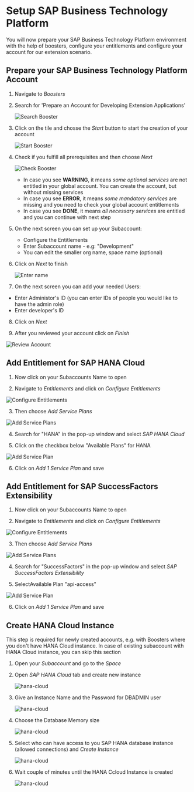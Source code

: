 # Setup SAP Business Technology Platform

You will now prepare your SAP Business Technology Platform environment with the help of boosters, configure your entitlements and configure your account for our extension scenario.

## Prepare your SAP Business Technology Platform Account

1. Navigate to *Boosters* 
2. Search for 'Prepare an Account for Developing Extension Applications'


   ![Search Booster](./images/booster1.png)

3. Click on the tile and chosse the *Start* button to start the creation of your account

   ![Start Booster](./images/booster2.png)


4. Check if you fulfill all prerequisites and then choose *Next*

   ![Check Booster](./images/booster3.png)

   - In case you see **WARNING**, it means _some optional services_ are not entitled in your global account. You can create the account, but without missing services
   - In case you see **ERROR**, it means _some mandatory services_ are missing and you need to check your global account entitlements 
   - In case you see **DONE**, it means _all necessary services_ are entitled and you can continue with next step


5. On the next screen you can set up your Subaccount: 
    - Configure the Entitlements
    - Enter Subaccount name - e.g: "Development"
    - You can edit the smaller org name, space name (optional)
6. Click on *Next* to finish

   ![Enter name](./images/booster4.png)

7. On the next screen you can add your needed Users:
 - Enter Administor's ID (you can enter IDs of people you would like to have the admin role)
 - Enter developer's ID
8. Click on *Next*

 9. After you reviewed your account click on *Finish* 

![Review Account](./images/booster6.png)

## Add Entitlement for SAP HANA Cloud

 1. Now click on your Subaccounts Name to open 

 2. Navigate to *Entitlements* and click on *Configure Entitlements* 

 ![Configure Entitlements](./images/booster7.png)

 3. Then choose *Add Service Plans*

![Add Service Plans](./images/booster8.png)

 4. Search for "HANA" in the pop-up window and select *SAP HANA Cloud*

 5. Click on the checkbox below "Available Plans" for HANA
    
![Add Service Plan](./images/booster9.png)

 6. Click on *Add 1 Service Plan* and save


## Add Entitlement for SAP SuccessFactors Extensibility

 1. Now click on your Subaccounts Name to open 

 2. Navigate to *Entitlements* and click on *Configure Entitlements* 

 ![Configure Entitlements](./images/booster7.png)

 3. Then choose *Add Service Plans*

![Add Service Plans](./images/booster8.png)

 4. Search for "SuccessFactors" in the pop-up window and select *SAP SuccessFactors Extensibility*

 5. SelectAvailable Plan "api-access"
    
![Add Service Plan](./images/booster10.png)

 6. Click on *Add 1 Service Plan* and save

 ## Create HANA Cloud Instance 

This step is required for newly created accounts, e.g. with Boosters where you don't have HANA Cloud instance. In case of existing subaccount with HANA Cloud instance, you can skip this section

1. Open your *Subaccount* and go to the *Space* 
2. Open *SAP HANA Cloud* tab and create new instance
    
    ![hana-cloud](./images/hanacloud1.png)

3. Give an Instance Name and the Password for DBADMIN user

    ![hana-cloud](./images/hanacloud2.png)

4. Choose the Database Memory size
   
   ![hana-cloud](./images/hanacloud3.png)

5. Select who can have access to you SAP HANA database instance (allowed connections) and *Create Instance*
   
   ![hana-cloud](./images/hanacloud4.png)

6. Wait couple of minutes until the HANA Ccloud Instance is created

    ![hana-cloud](./images/hanacloud5.png)
